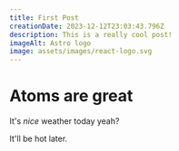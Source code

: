 ```yaml
---
title: First Post
creationDate: 2023-12-12T23:03:43.796Z
description: This is a really cool post!
imageAlt: Astro logo
image: assets/images/react-logo.svg
---
```


# Atoms are great

It's _nice_ weather today yeah?

It'll be hot later.
